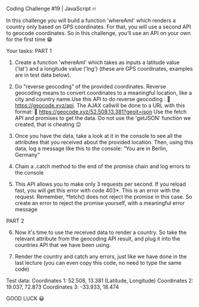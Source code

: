 Coding Challenge #19 | JavaScript 🔥

In this challenge you will build a function 'whereAmI' which renders a country only based on GPS coordinates. For that, you will use a second API to geocode coordinates. So in this challenge, you’ll use an API on your own for the first time 😁

Your tasks:
PART 1

1. Create a function 'whereAmI' which takes as inputs a latitude value ('lat') and a longitude value ('lng') (these are GPS coordinates, examples are in test data below).

2. Do “reverse geocoding” of the provided coordinates. Reverse geocoding means to convert coordinates to a meaningful location, like a city and country name.Use this API to do reverse geocoding : 👀 https://geocode.xyz/api. The AJAX callwill be done to a URL with this format: 👀 https://geocode.xyz/52.508,13.381?geoit=json Use the fetch API and promises to get the data. Do not use the 'getJSON' function we created, that is cheating 😉

3. Once you have the data, take a look at it in the console to see all the attributes that you received about the provided location. Then, using this data, log a message like this to the console: “You are in Berlin, Germany”

4. Chain a .catch method to the end of the promise chain and log errors to the console

5. This API allows you to make only 3 requests per second. If you reload fast, you will get this error with code 403*. This is an error with the request. Remember, *fetch() does not reject the promise in this case. So create an error to reject the promise yourself, with a meaningful error message

PART 2

6. Now it's time to use the received data to render a country. So take the relevant attribute from the geocoding API result, and plug it into the countries API that we have been using.

7. Render the country and catch any errors, just like we have done in the last lecture (you can even copy this code, no need to type the same code)

Test data:
Coordinates 1: 52.508, 13.381 (Latitude, Longitude)
Coordinates 2: 19.037, 72.873
Coordinates 3: -33.933, 18.474

GOOD LUCK 😀
